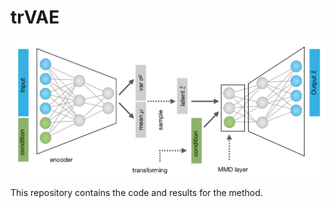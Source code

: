 # trVAE

<img align="center" src="./sketch/sketch.png?raw=true">

This repository contains the code and 
results for the method.